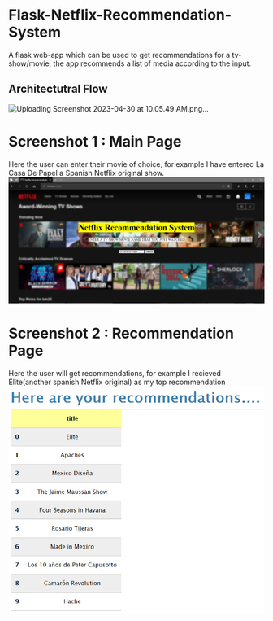 # Flask-Netflix-Recommendation-System
A flask web-app which can be used to get recommendations for a tv-show/movie, the app recommends a list of media according to the input.

## Architectutral Flow
![Uploading Screenshot 2023-04-30 at 10.05.49 AM.png…]()

# Screenshot 1 : Main Page 
Here the user can enter their movie of choice, for example I have entered La Casa De Papel a Spanish Netflix original show.
![](Screenshots/screenshot1.PNG)
# Screenshot 2 : Recommendation Page 
Here the user will get recommendations, for example I recieved Elite(another spanish Netflix original) as my top recommendation 
![](Screenshots/screenshot2.PNG)
